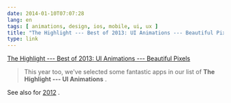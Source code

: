 ```yaml
---
date: 2014-01-10T07:07:28
lang: en
tags: [ animations, design, ios, mobile, ui, ux ]
title: "The Highlight --- Best of 2013: UI Animations --- Beautiful Pixels"
type: link
---
```


[The Highlight --- Best of 2013: UI Animations --- Beautiful
Pixels](https://beautifulpixels.com/highlight/ui-animations-in-apps/)

> This year too, we've selected some fantastic apps in our list of **The
> Highlight --- UI Animations** .

See also for
[2012](https://beautifulpixels.com/iphone/best-of-2012-ui-animations/) .

